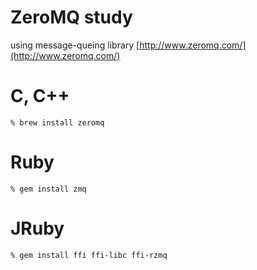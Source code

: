 ZeroMQ study
============

using message-queing library [http://www.zeromq.com/](http://www.zeromq.com/)


C, C++
======

    % brew install zeromq


Ruby
====

    % gem install zmq


JRuby
=====

    % gem install ffi ffi-libc ffi-rzmq